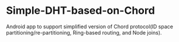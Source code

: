 # Simple-DHT-based-on-Chord
Android app to support simplified version of Chord protocol(ID space partitioning/re-partitioning, Ring-based routing, and Node joins).
  
